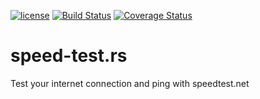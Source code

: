 [![license](https://img.shields.io/github/license/mashape/apistatus.svg?maxAge=2592000)](https://github.com/adrianbrink/speed-test.rs/blob/master/LICENSE) [![Build Status](https://travis-ci.org/adrianbrink/speed-test.rs.svg?branch=master)](https://travis-ci.org/adrianbrink/speed-test.rs) [![Coverage Status](https://coveralls.io/repos/github/adrianbrink/speed-test.rs/badge.svg?branch=master)](https://coveralls.io/github/adrianbrink/speed-test.rs?branch=master)
# speed-test.rs
Test your internet connection and ping with speedtest.net
